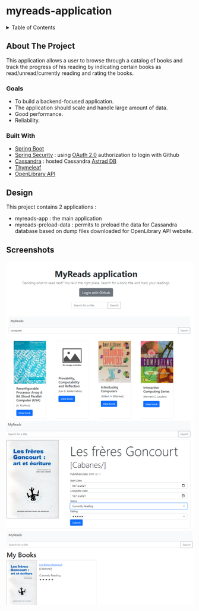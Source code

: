 # myreads-application


<!-- TABLE OF CONTENTS -->
<details>
  <summary>Table of Contents</summary>
  <ol>
    <li>
      <a href="#about-the-project">About The Project</a>
       <ul>
        <li><a href="#goals">Goals</a></li>
        <li><a href="#built-with">Built With</a></li>
      </ul>
    </li>
    <li>
      <a href="#design">Design</a>
    </li>
    <li><a href="#screenshots">Screenshots</a></li>
  </ol>
</details>



<!-- ABOUT THE PROJECT -->
## About The Project

This application allows a user to browse through a catalog of books and track the progress of his reading by indicating certain books as read/unread/currently reading and rating the books.

### Goals

* To build a backend-focused application.
* The application should scale and handle large amount of data.
* Good performance.
* Reliability.



### Built With

* [Spring Boot](https://spring.io/projects/spring-boot)
* [Spring Security](https://spring.io/projects/spring-security) : using [OAuth 2.0](https://oauth.net/2/) authorization to login with Github
* [Cassandra](https://cassandra.apache.org/_/index.html) : hosted Cassandra [Astrad DB](https://docs.datastax.com/en/astra/docs/)
* [Thymeleaf](https://www.thymeleaf.org/)
* [OpenLibrary API](https://openlibrary.org/developers/api) 




## Design

This project contains 2 applications :
* myreads-app : the main application
* myreads-preload-data : permits to preload the data for Cassandra database based on dump files downloaded for OpenLibrary API website.

## Screenshots

<div align="center">
    <img src="images/first-page.PNG" >
  </a>
</div>

<div align="center">
    <img src="images/search-book.PNG" >
  </a>
</div>

<div align="center">
    <img src="images/track-book.PNG" >
  </a>
</div>

<div align="center">
    <img src="images/my-books.PNG" >
  </a>
</div>
